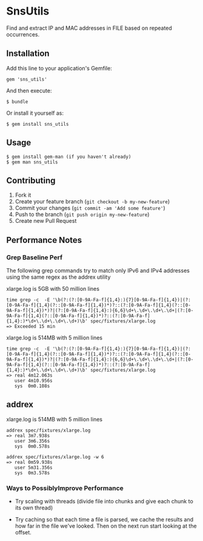 # SnsUtils

Find and extract IP and MAC addresses in FILE based on repeated occurrences.

## Installation

Add this line to your application's Gemfile:

    gem 'sns_utils'

And then execute:

    $ bundle

Or install it yourself as:

    $ gem install sns_utils

## Usage
    $ gem install gem-man (if you haven't already)
    $ gem man sns_utils

## Contributing

1. Fork it
2. Create your feature branch (`git checkout -b my-new-feature`)
3. Commit your changes (`git commit -am 'Add some feature'`)
4. Push to the branch (`git push origin my-new-feature`)
5. Create new Pull Request


## Performance Notes

### Grep Baseline Perf

The following grep commands try to match only IPv6 and IPv4 addresses using the
same regex as the addrex utility

xlarge.log is 5GB with 50 million lines

    time grep -c  -E '\b(?:(?:[0-9A-Fa-f]{1,4}:){7}[0-9A-Fa-f]{1,4})|(?:[0-9A-Fa-f]{1,4}(?::[0-9A-Fa-f]{1,4})*)?::(?:[0-9A-Fa-f]{1,4}(?::[0-9A-Fa-f]{1,4})*)?|(?:[0-9A-Fa-f]{1,4}:){6,6}\d+\.\d+\.\d+\.\d+|(?:[0-9A-Fa-f]{1,4}(?::[0-9A-Fa-f]{1,4})*)?::(?:[0-9A-Fa-f]{1,4}:)*\d+\.\d+\.\d+\.\d+)\b' spec/fixtures/xlarge.log
    => Exceeded 15 min


xlarge.log is 514MB with 5 million lines

    time grep -c  -E '\b(?:(?:[0-9A-Fa-f]{1,4}:){7}[0-9A-Fa-f]{1,4})|(?:[0-9A-Fa-f]{1,4}(?::[0-9A-Fa-f]{1,4})*)?::(?:[0-9A-Fa-f]{1,4}(?::[0-9A-Fa-f]{1,4})*)?|(?:[0-9A-Fa-f]{1,4}:){6,6}\d+\.\d+\.\d+\.\d+|(?:[0-9A-Fa-f]{1,4}(?::[0-9A-Fa-f]{1,4})*)?::(?:[0-9A-Fa-f]{1,4}:)*\d+\.\d+\.\d+\.\d+)\b' spec/fixtures/xlarge.log
    => real 4m12.063s
       user 4m10.956s
       sys  0m0.108s

## addrex

xlarge.log is 514MB with 5 million lines

    addrex spec/fixtures/xlarge.log
    => real 3m7.938s
       user 3m6.356s
       sys  0m0.578s

    addrex spec/fixtures/xlarge.log -w 6
    => real 0m59.938s
       user 5m31.356s
       sys  0m3.578s


### Ways to PossiblyImprove Performance

* Try scaling with threads (divide file into chunks and give each chunk to
  its own thread)

* Try caching so that each time a file is parsed, we cache the results and
  how far in the file we've looked.  Then on the next run start looking at
  the offset.
